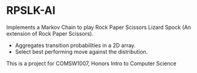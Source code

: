 # RPSLK-AI
Implements a Markov Chain to play Rock Paper Scissors Lizard Spock (An extension of Rock Paper Scissors).
* Aggregates transition probabilities in a 2D array. 
* Select best performing move against the distribution.

This is a project for COMSW1007, Honors Intro to Computer Science
